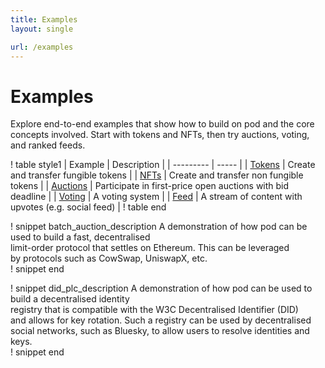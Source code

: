 ```yaml
---
title: Examples
layout: single

url: /examples
---
```


# Examples

Explore end-to-end examples that show how to build on pod and the core concepts involved. Start with tokens and NFTs, then try auctions, voting, and ranked feeds.

! table style1
| Example | Description |
| --------- | ----- |
| [Tokens](./tokens) | Create and transfer fungible tokens |
| [NFTs](./nfts) | Create and transfer non fungible tokens |
| [Auctions](./auctions) | Participate in first-price open auctions with bid deadline |
| [Voting](./voting) | A voting system |
| [Feed](./ranked-feed) | A stream of content with upvotes (e.g. social feed) |
! table end

! snippet batch_auction_description
A demonstration of how pod can be used to build a fast, decentralised  
limit-order protocol that settles on Ethereum. This can be leveraged  
by protocols such as CowSwap, UniswapX, etc.  
! snippet end

! snippet did_plc_description
A demonstration of how pod can be used to build a decentralised identity  
registry that is compatible with the W3C Decentralised Identifier (DID)  
and allows for key rotation. Such a registry can be used by decentralised  
social networks, such as Bluesky, to allow users to resolve identities and keys.  
! snippet end
